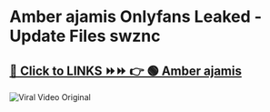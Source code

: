
 # Amber ajamis Onlyfans Leaked - Update Files swznc

## <h2><a href="https://clipsfans.com/Amber_ajamis&ref=git">🔗 Click to LINKS ⏩⏩ 👉 🟢 Amber ajamis </a></h2>

<a href="https://clipsfans.com/Amber_ajamis&ref=git" rel="nofollow" data-target="animated-image.originalLink"><img src="https://i.ibb.co.com/xMMVF88/686577567.gif" alt="Viral Video Original" style="max-width: 100%; display: inline-block;" data-target="animated-image.originalImage"></a>

